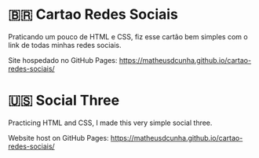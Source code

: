 #  🇧🇷  Cartao Redes Sociais 

Praticando um pouco de HTML e CSS, fiz esse cartão bem simples com o link de todas minhas redes sociais.

Site hospedado no GitHub Pages:
 https://matheusdcunha.github.io/cartao-redes-sociais/

# 🇺🇸 Social Three

Practicing HTML and CSS, I made this very simple social three.

Website host on GitHub Pages:
 https://matheusdcunha.github.io/cartao-redes-sociais/

